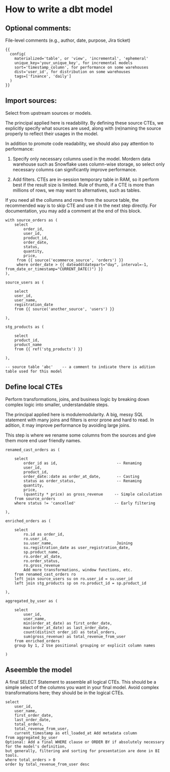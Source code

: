 # How to write a dbt model

## Optional comments: 
File-level comments (e.g., author, date, purpose, Jira ticket)

```
{{
  config(
    materialized='table', or 'view', 'incremental', 'ephemeral'
    unique_key='your_unique_key', for incremental models
    sort='timestamp_column', for performance on some warehouses
    dist='user_id', for distribution on some warehouses
    tags=['finance', 'daily']
  )
}}
```

## Import sources: 

Select from upstream sources or models. 

The principal applied here is readability.  By defining these source CTEs, we explicitly specify what sources are used, along with (re)naming the source properly to reflect their usages in the model.  

In addition to promote code readability, we should also pay attention to performance:

1. Specify only necessary columns used in the model.  Mordern data warehouse such as Snowflake uses column-wise storage, so select only necessary columns can significantly improve performance. 

1. Add filters.  CTEs are in-session temporary table in RAM, so it perform best if the result size is limited. Rule of thumb, if a CTE is more than millions of rows, we may want to alternatives, such as tables. 


If you need all the collumns and rows from the source table, the recommended way is to skip CTE and use it in the next step directly.  For documentation, you may add a comment at the end of this block.

```
with source_orders as (
    select 
        order_id,
        user_id,
        product_id,
        order_date,
        status,
        quantity,
        price,    
     from {{ source('ecommerce_source', 'orders') }}
     where order_date > {{ dateadd(datepart="day", interval=-1, from_date_or_timestamp="CURRENT_DATE()") }}
),

source_users as (

    select 
    user_id,
    user_name,
    registration_date
    from {{ source('another_source', 'users') }}

),

stg_products as (

    select 
    product_id,
    product_name
    from {{ ref('stg_products') }}

),

-- source table 'abc'    -- a comment to indicate there is adition table used for this model

```

## Define local CTEs 
Perform transformations, joins, and business logic by breaking down complex logic into smaller, understandable steps.

The principal applied here is modulemodularity.  A big, messy SQL statement with many joins and filters is error prone and hard to read.  In adition, it may improve performance by avoiding large joins. 

This step is where we rename some columns from the sources and give them more end user friendly names.

```
renamed_cast_orders as (

    select
        order_id as id,                          -- Renaming
        user_id,
        product_id,
        order_date::date as order_at_date,       -- Casting
        status as order_status,                  -- Renaming
        quantity,
        price,
        (quantity * price) as gross_revenue     -- Simple calculation
    from source_orders
    where status != 'cancelled'                 -- Early filtering

),

enriched_orders as (

    select
        ro.id as order_id,
        ro.user_id,
        su.user_name,                            Joining
        su.registration_date as user_registration_date,
        sp.product_name,
        ro.order_at_date,
        ro.order_status,
        ro.gross_revenue
        Add more transformations, window functions, etc.
    from renamed_cast_orders ro
    left join source_users su on ro.user_id = su.user_id
    left join stg_products sp on ro.product_id = sp.product_id

),

aggregated_by_user as (

    select
        user_id,
        user_name,
        min(order_at_date) as first_order_date,
        max(order_at_date) as last_order_date,
        count(distinct order_id) as total_orders,
        sum(gross_revenue) as total_revenue_from_user
    from enriched_orders
    group by 1, 2 Use positional grouping or explicit column names

)
```

## Aseemble the model
A final SELECT Statement to assemble all logical CTEs.
This should be a simple select of the columns you want in your final model.
Avoid complex transformations here; they should be in the logical CTEs.

```
select
    user_id,
    user_name,
    first_order_date,
    last_order_date,
    total_orders,
    total_revenue_from_user,
    current_timestamp as etl_loaded_at Add metadata column
from aggregated_by_user
Optional: Add a final WHERE clause or ORDER BY if absolutely necessary for the model's definition,
but generally, filtering and sorting for presentation are done in BI tools.
where total_orders > 0
order by total_revenue_from_user desc
```
